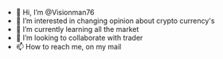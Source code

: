 - 👋 Hi, I’m @Visionman76
- 👀 I’m interested in changing opinion about crypto currency's 
- 🌱 I’m currently learning all the market 
- 💞️ I’m looking to collaborate with trader 
- 📫 How to reach me, on my mail 

<!---
Visionman76/Visionman76 is a ✨ special ✨ repository because its `README.md` (this file) appears on your GitHub profile.
You can click the Preview link to take a look at your changes.
--->
